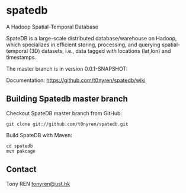 spatedb
=======

A Hadoop Spatial-Temporal Database

SpateDB is a large-scale distributed database/warehouse on Hadoop, which specializes in efficient storing, processing, and querying spatial-temporal (3D) datasets, i.e., data tagged with locations (lat,lon) and timestamps.

The master branch is in version 0.0.1-SNAPSHOT:

Documentation: https://github.com/t0nyren/spatedb/wiki

## Building Spatedb master branch

Checkout SpateDB master branch from GitHub:

    git clone git://github.com/t0nyren/spatedb.git
  
Build SpateDB with Maven:

    cd spatedb
    mvn pakcage

    
## Contact

Tony REN tonyren@ust.hk

    
  

